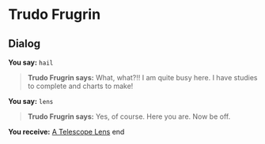 # Trudo Frugrin
## Dialog

**You say:** `hail`



>**Trudo Frugrin says:** What, what?!! I am quite busy here. I have studies to complete and charts to make!

**You say:** `lens`



>**Trudo Frugrin says:** Yes, of course. Here you are. Now be off.


 **You receive:**  [A Telescope Lens](/item/13275) 
end





